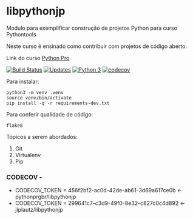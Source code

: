 # libpythonjp
Modulo para exemplificar construção de projetos Python para curso Pythontools

Neste curso é ensinado como contribuir com projetos de código aberto.

Link do curso [Python Pro](https://www.python.pro.br/)

[![Build Status](https://travis-ci.org/pythonprgbr/libpythonjp.svg?branch=master)](https://travis-ci.org/pythonprgbr/libpythonjp)
[![Updates](https://pyup.io/repos/github/pythonprgbr/libpythonjp/shield.svg)](https://pyup.io/repos/github/pythonprgbr/libpythonjp/)
[![Python 3](https://pyup.io/repos/github/pythonprgbr/libpythonjp/python-3-shield.svg)](https://pyup.io/repos/github/pythonprgbr/libpythonjp/)
[![codecov](https://codecov.io/gh/pythonprgbr/libpythonjp/branch/master/graph/badge.svg?token=jKb5QR8Ern)](undefined)

Para instalar:
```console
python3 -m venv .venv
source venv/bin/activate
pip install -q -r requirements-dev.txt
```

Para conferir qualidade de código:
```console
flake8
```

Tópicos a serem abordados:
1. Git
2. Virtualenv
3. Pip

### CODECOV - 
  - CODECOV_TOKEN = 456f2bf2-ac0d-42de-ab61-3d69a617ce0b <- pythonprgbr/libpythonjp
  - CODECOV_TOKEN = 299641c7-c3d9-49f0-8e32-c827c0c4d892 <- jlplautz/libpythonjp